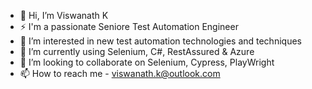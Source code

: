 - 👋 Hi, I’m Viswanath K
- ⚡ I'm a passionate Seniore Test Automation Engineer
- 👀 I’m interested in new test automation technologies and techniques
- 🌱 I’m currently using Selenium, C#, RestAssured & Azure
- 💞️ I’m looking to collaborate on Selenium, Cypress, PlayWright
- 📫 How to reach me - viswanath.k@outlook.com


<!---
Viswanath-Karri/Viswanath-Karri is a ✨ special ✨ repository because its `README.md` (this file) appears on your GitHub profile.
You can click the Preview link to take a look at your changes.
--->
